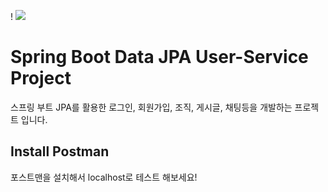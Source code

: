 ! <img src="https://capsule-render.vercel.app/api?type=waving&color=BDBDC8&height=150&section=footer" />

# Spring Boot Data JPA User-Service Project
스프링 부트 JPA를 활용한 로그인, 회원가입, 조직, 게시글, 채팅등을 개발하는 프로젝트 입니다.


## Install Postman
포스트맨을 설치해서 localhost로 테스트 해보세요!








